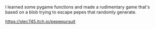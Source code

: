 I learned some pygame functions and made a rudimentary game that's based on a blob trying to escape pepes that randomly generate.

https://slec745.itch.io/pepepursuit
